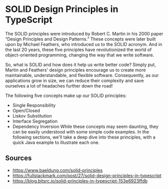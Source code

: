 # SOLID Design Principles in TypeScript
The SOLID principles were introduced by Robert C. Martin in his 2000 paper “Design Principles and Design Patterns.” These concepts were later built upon by Michael Feathers, who introduced us to the SOLID acronym. And in the last 20 years, these five principles have revolutionized the world of object-oriented programming, changing the way that we write software.

So, what is SOLID and how does it help us write better code? Simply put, Martin and Feathers' design principles encourage us to create more maintainable, understandable, and flexible software. Consequently, as our applications grow in size, we can reduce their complexity and save ourselves a lot of headaches further down the road!

The following five concepts make up our SOLID principles:

* Single Responsibility
* Open/Closed
* Liskov Substitution
* Interface Segregation
* Dependency Inversion
While these concepts may seem daunting, they can be easily understood with some simple code examples. In the following sections, we'll take a deep dive into these principles, with a quick Java example to illustrate each one.
## Sources
  * https://www.baeldung.com/solid-principles
  * https://fullstackmark.com/post/27/solid-design-principles-in-typescript
  * https://blog.bitsrc.io/solid-principles-in-typescript-153e6923ffdb
